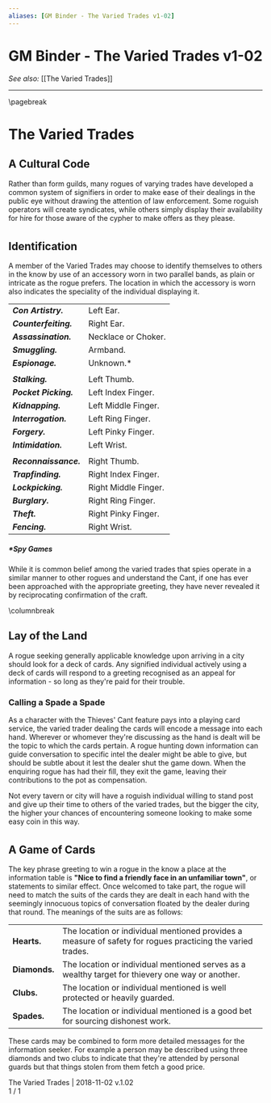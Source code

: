 ```yaml
---
aliases: [GM Binder - The Varied Trades v1-02]
---
```

# GM Binder - The Varied Trades v1-02
*See also:* [[The Varied Trades]]
___
\pagebreak


<style>
/* Footer */
  .phb .pageNumber{
    color: rgba(134, 138, 141, 1);
  }
  .phb .footnote{
    color: rgba(134, 138, 141, 1);
  }
  .phb:after{ 
    content          : '';
  }

  .phb{ background : white;}
  .phb img{ display : none;}

  .phb hr+section blockquote{background : white;}
  
  .phb p~p, .phb > p:first-child, .column-break + section > p {
      text-indent: 1em;
  }
  .phb blockquote section p { 
      text-indent: 0;
  }
</style>

# The Varied Trades


## A Cultural Code
Rather than form guilds, many rogues of varying trades have
developed a common system of signifiers in order to make
ease of their dealings in the public eye without drawing the
attention of law enforcement. Some roguish operators will
create syndicates, while others simply display their
availability for hire for those aware of the cypher to make
offers as they please.

<div style='margin-top:35px;'></div>


<div class='classTable'>

## Identification

A member of the Varied Trades may choose to identify
themselves to others in the know by use of an accessory worn
in two parallel bands, as plain or intricate as the rogue
prefers. The location in which the accessory is worn also
indicates the speciality of the individual displaying it.

|  |  | 
|:---|:---|
| ***Con Artistry.*** | Left Ear. |
| ***Counterfeiting.*** | Right Ear. |
| ***Assassination.*** | Necklace or Choker. |
| ***Smuggling.*** | Armband. |
| ***Espionage.*** | Unknown.* |
||
| ***Stalking.*** | Left Thumb. |
| ***Pocket Picking.*** | Left Index Finger.|
| ***Kidnapping.*** | Left Middle Finger.|
| ***Interrogation.*** | Left Ring Finger. |
| ***Forgery.*** | Left Pinky Finger. |
| ***Intimidation.*** | Left Wrist. |
|||
| ***Reconnaissance.*** | Right Thumb. |
| ***Trapfinding.*** | Right Index Finger. |
| ***Lockpicking.*** | Right Middle Finger. |
| ***Burglary.*** | Right Ring Finger.|
| ***Theft.*** | Right Pinky Finger. |
| ***Fencing.*** | Right Wrist. |

##### *Spy Games
While it is common belief among the varied trades
that spies operate in a similar manner to other
rogues and understand the Cant, if one has ever
been approached with the appropriate greeting,
they have never revealed it by reciprocating
confirmation of the craft.

</div>

\columnbreak

## Lay of the Land
A rogue seeking generally applicable knowledge upon
arriving in a city should look for a deck of cards. Any signified
individual actively using a deck of cards will respond to a
greeting recognised as an appeal for information - so long as
they're paid for their trouble.

### Calling a Spade a Spade

As a character with the Thieves' Cant feature pays into a
playing card service, the varied trader dealing the cards will
encode a message into each hand. Wherever or whomever
they're discussing as the hand is dealt will be the topic to
which the cards pertain. A rogue hunting down information
can guide conversation to specific intel the dealer might be
able to give, but should be subtle about it lest the dealer shut
the game down. When the enquiring rogue has had their fill,
they exit the game, leaving their contributions to the pot as
compensation.

Not every tavern or city will have a roguish individual willing
to stand post and give up their time to others of the varied
trades, but the bigger the city, the higher your chances of
encountering someone looking to make some easy coin in
this way.

<div style='margin-top:35px;'></div>

<div class='classTable'>


## A Game of Cards
The key phrase greeting to win a rogue in the know a place at
the information table is **"Nice to find a friendly face in an
unfamiliar town"**, or statements to similar effect. Once
welcomed to take part, the rogue will need to match the suits
of the cards they are dealt in each hand with the seemingly
innocuous topics of conversation floated by the dealer during
that round. The meanings of the suits are as follows:

|  |  | 
|:---|:---|
| **Hearts.** | The location or individual mentioned provides a measure of safety for rogues practicing the varied trades. |
| **Diamonds.** | The location or individual mentioned serves as a wealthy target for thievery one way or another. |
| **Clubs.** | The location or individual mentioned is well protected or heavily guarded. |
| **Spades.** | The location or individual mentioned is a good bet for sourcing dishonest work. |

These cards may be combined to form more detailed
messages for the information seeker. For example a person
may be described using three diamonds and two clubs to
indicate that they're attended by personal guards but that
things stolen from them fetch a good price.

</div>

<div class='footnote'>The Varied Trades | 2018-11-02 v.1.02</div>

<div class='pageNumber'>1 / 1</div>